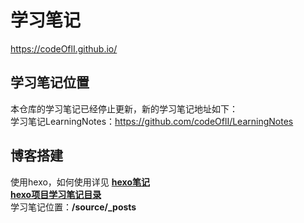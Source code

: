 # 学习笔记
https://codeOflI.github.io/
## 学习笔记位置
本仓库的学习笔记已经停止更新，新的学习笔记地址如下：  
学习笔记LearningNotes：https://github.com/codeOflI/LearningNotes
## 博客搭建
使用hexo，如何使用详见 [**hexo笔记**](https://github.com/codeOflI/LearningNotes/blob/master/blog/hexo/hexo.md )  
[**hexo项目学习笔记目录**](./source/_posts)  
学习笔记位置：**/source/_posts**

